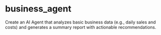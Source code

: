 # business_agent
 Create an AI Agent that analyzes basic business data (e.g., daily sales and costs) and generates a summary report with actionable recommendations.
